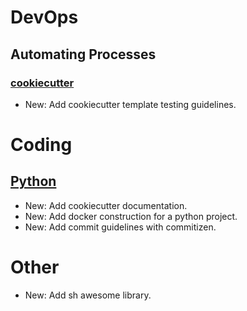 # DevOps

## Automating Processes

### [cookiecutter](cookiecutter.md)

* New: Add cookiecutter template testing guidelines.

# Coding

## [Python](Python.md)

* New: Add cookiecutter documentation.
* New: Add docker construction for a python project.
* New: Add commit guidelines with commitizen.

# Other

* New: Add sh awesome library.
